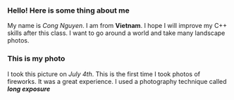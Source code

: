 ### Hello! Here is some thing about me

My name is *Cong Nguyen*.
I am from **Vietnam**.
I hope I will improve my C++ skills after this class.
I want to go around a world and take many landscape photos.

### This is my photo

I took this picture on *July 4th*.
This is the first time I took photos of fireworks.
It was a great experience.
I used a photography technique called ***long exposure*** 
